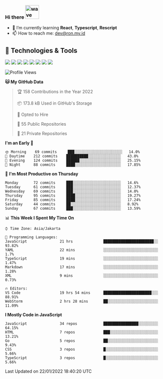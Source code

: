 ### Hi there <img src="https://i.ibb.co/q0Hx1KK/wave.gif" alt="wave" width="45px">

- 🌱 I’m currently learning **React**, **Typescript**, **Rescript**
- 📫 How to reach me: dev@ron.my.id

## 🔧 Technologies & Tools

![](https://img.shields.io/badge/OS-Linux-informational?style=flat&logo=linux&logoColor=white&color=2bbc8a)
![](https://img.shields.io/badge/OS-Windows-informational?style=flat&logo=windows&logoColor=white&color=2bbc8a)
![](https://img.shields.io/badge/Code-JavaScript-informational?style=flat&logo=javascript&logoColor=white&color=2bbc8a)
![](https://img.shields.io/badge/Code-Golang-informational?style=flat&logo=go&logoColor=white&color=2bbc8a)
![](https://img.shields.io/badge/Code-React-informational?style=flat&logo=react&logoColor=white&color=2bbc8a)
![](https://img.shields.io/badge/Code-Next-informational?style=flat&logo=next.js&logoColor=white&color=2bbc8a)
![](https://img.shields.io/badge/Shell-Bash-informational?style=flat&logo=gnu-bash&logoColor=white&color=2bbc8a)
![](https://img.shields.io/badge/Tools-Docker-informational?style=flat&logo=docker&logoColor=white&color=2bbc8a)

<!--START_SECTION:waka-->
![Profile Views](http://img.shields.io/badge/Profile%20Views-72-blue)

**🐱 My GitHub Data** 

> 🏆 158 Contributions in the Year 2022
 > 
> 📦 173.8 kB Used in GitHub's Storage 
 > 
> 💼 Opted to Hire
 > 
> 📜 55 Public Repositories 
 > 
> 🔑 21 Private Repositories  
 > 
**I'm an Early 🐤** 

```text
🌞 Morning    69 commits     ███░░░░░░░░░░░░░░░░░░░░░░   14.0% 
🌆 Daytime    212 commits    ██████████░░░░░░░░░░░░░░░   43.0% 
🌃 Evening    124 commits    ██████░░░░░░░░░░░░░░░░░░░   25.15% 
🌙 Night      88 commits     ████░░░░░░░░░░░░░░░░░░░░░   17.85%

```
📅 **I'm Most Productive on Thursday** 

```text
Monday       72 commits     ███░░░░░░░░░░░░░░░░░░░░░░   14.6% 
Tuesday      61 commits     ███░░░░░░░░░░░░░░░░░░░░░░   12.37% 
Wednesday    69 commits     ███░░░░░░░░░░░░░░░░░░░░░░   14.0% 
Thursday     95 commits     ████░░░░░░░░░░░░░░░░░░░░░   19.27% 
Friday       85 commits     ████░░░░░░░░░░░░░░░░░░░░░   17.24% 
Saturday     44 commits     ██░░░░░░░░░░░░░░░░░░░░░░░   8.92% 
Sunday       67 commits     ███░░░░░░░░░░░░░░░░░░░░░░   13.59%

```


📊 **This Week I Spent My Time On** 

```text
⌚︎ Time Zone: Asia/Jakarta

💬 Programming Languages: 
JavaScript               21 hrs              ███████████████████████░░   93.82% 
YAML                     22 mins             ░░░░░░░░░░░░░░░░░░░░░░░░░   1.7% 
TypeScript               19 mins             ░░░░░░░░░░░░░░░░░░░░░░░░░   1.47% 
Markdown                 17 mins             ░░░░░░░░░░░░░░░░░░░░░░░░░   1.28% 
XML                      9 mins              ░░░░░░░░░░░░░░░░░░░░░░░░░   0.73%

🔥 Editors: 
VS Code                  19 hrs 54 mins      ██████████████████████░░░   88.91% 
WebStorm                 2 hrs 28 mins       ██░░░░░░░░░░░░░░░░░░░░░░░   11.09%

```

**I Mostly Code in JavaScript** 

```text
JavaScript               34 repos            ████████████████░░░░░░░░░   64.15% 
HTML                     7 repos             ███░░░░░░░░░░░░░░░░░░░░░░   13.21% 
Go                       5 repos             ██░░░░░░░░░░░░░░░░░░░░░░░   9.43% 
CSS                      3 repos             █░░░░░░░░░░░░░░░░░░░░░░░░   5.66% 
TypeScript               3 repos             █░░░░░░░░░░░░░░░░░░░░░░░░   5.66%

```



 Last Updated on 22/01/2022 18:40:20 UTC
<!--END_SECTION:waka-->
